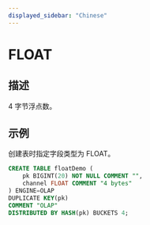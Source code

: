 ```yaml
---
displayed_sidebar: "Chinese"
---
```


# FLOAT

## 描述

4 字节浮点数。

## 示例

创建表时指定字段类型为 FLOAT。

```sql
CREATE TABLE floatDemo (
    pk BIGINT(20) NOT NULL COMMENT "",
    channel FLOAT COMMENT "4 bytes"
) ENGINE=OLAP 
DUPLICATE KEY(pk)
COMMENT "OLAP"
DISTRIBUTED BY HASH(pk) BUCKETS 4;
```
